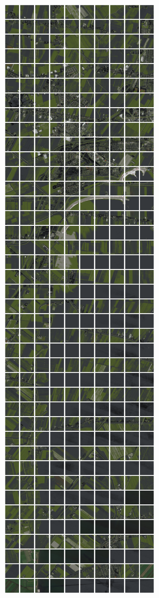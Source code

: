 <html>
<div>
<img src="https://github.com/HakkaTjakka/NL_TILE_MAP/blob/main/18/621/-1059/r.6210.-10590.png" height="44" width="44">
<img src="https://github.com/HakkaTjakka/NL_TILE_MAP/blob/main/18/621/-1059/r.6211.-10590.png" height="44" width="44">
<img src="https://github.com/HakkaTjakka/NL_TILE_MAP/blob/main/18/621/-1059/r.6212.-10590.png" height="44" width="44">
<img src="https://github.com/HakkaTjakka/NL_TILE_MAP/blob/main/18/621/-1059/r.6213.-10590.png" height="44" width="44">
<img src="https://github.com/HakkaTjakka/NL_TILE_MAP/blob/main/18/621/-1059/r.6214.-10590.png" height="44" width="44">
<img src="https://github.com/HakkaTjakka/NL_TILE_MAP/blob/main/18/621/-1059/r.6215.-10590.png" height="44" width="44">
<img src="https://github.com/HakkaTjakka/NL_TILE_MAP/blob/main/18/621/-1059/r.6216.-10590.png" height="44" width="44">
<img src="https://github.com/HakkaTjakka/NL_TILE_MAP/blob/main/18/621/-1059/r.6217.-10590.png" height="44" width="44">
<img src="https://github.com/HakkaTjakka/NL_TILE_MAP/blob/main/18/621/-1059/r.6218.-10590.png" height="44" width="44">
<img src="https://github.com/HakkaTjakka/NL_TILE_MAP/blob/main/18/621/-1059/r.6219.-10590.png" height="44" width="44">
<img src="https://github.com/HakkaTjakka/NL_TILE_MAP/blob/main/18/622/-1059/r.6220.-10590.png" height="44" width="44">
<img src="https://github.com/HakkaTjakka/NL_TILE_MAP/blob/main/18/622/-1059/r.6221.-10590.png" height="44" width="44">
<img src="https://github.com/HakkaTjakka/NL_TILE_MAP/blob/main/18/622/-1059/r.6222.-10590.png" height="44" width="44">
<img src="https://github.com/HakkaTjakka/NL_TILE_MAP/blob/main/18/622/-1059/r.6223.-10590.png" height="44" width="44">
<img src="https://github.com/HakkaTjakka/NL_TILE_MAP/blob/main/18/622/-1059/r.6224.-10590.png" height="44" width="44">
<img src="https://github.com/HakkaTjakka/NL_TILE_MAP/blob/main/18/622/-1059/r.6225.-10590.png" height="44" width="44">
<img src="https://github.com/HakkaTjakka/NL_TILE_MAP/blob/main/18/622/-1059/r.6226.-10590.png" height="44" width="44">
<img src="https://github.com/HakkaTjakka/NL_TILE_MAP/blob/main/18/622/-1059/r.6227.-10590.png" height="44" width="44">
<img src="https://github.com/HakkaTjakka/NL_TILE_MAP/blob/main/18/622/-1059/r.6228.-10590.png" height="44" width="44">
<img src="https://github.com/HakkaTjakka/NL_TILE_MAP/blob/main/18/622/-1059/r.6229.-10590.png" height="44" width="44">
<br>
<img src="https://github.com/HakkaTjakka/NL_TILE_MAP/blob/main/18/621/-1059/r.6210.-10589.png" height="44" width="44">
<img src="https://github.com/HakkaTjakka/NL_TILE_MAP/blob/main/18/621/-1059/r.6211.-10589.png" height="44" width="44">
<img src="https://github.com/HakkaTjakka/NL_TILE_MAP/blob/main/18/621/-1059/r.6212.-10589.png" height="44" width="44">
<img src="https://github.com/HakkaTjakka/NL_TILE_MAP/blob/main/18/621/-1059/r.6213.-10589.png" height="44" width="44">
<img src="https://github.com/HakkaTjakka/NL_TILE_MAP/blob/main/18/621/-1059/r.6214.-10589.png" height="44" width="44">
<img src="https://github.com/HakkaTjakka/NL_TILE_MAP/blob/main/18/621/-1059/r.6215.-10589.png" height="44" width="44">
<img src="https://github.com/HakkaTjakka/NL_TILE_MAP/blob/main/18/621/-1059/r.6216.-10589.png" height="44" width="44">
<img src="https://github.com/HakkaTjakka/NL_TILE_MAP/blob/main/18/621/-1059/r.6217.-10589.png" height="44" width="44">
<img src="https://github.com/HakkaTjakka/NL_TILE_MAP/blob/main/18/621/-1059/r.6218.-10589.png" height="44" width="44">
<img src="https://github.com/HakkaTjakka/NL_TILE_MAP/blob/main/18/621/-1059/r.6219.-10589.png" height="44" width="44">
<img src="https://github.com/HakkaTjakka/NL_TILE_MAP/blob/main/18/622/-1059/r.6220.-10589.png" height="44" width="44">
<img src="https://github.com/HakkaTjakka/NL_TILE_MAP/blob/main/18/622/-1059/r.6221.-10589.png" height="44" width="44">
<img src="https://github.com/HakkaTjakka/NL_TILE_MAP/blob/main/18/622/-1059/r.6222.-10589.png" height="44" width="44">
<img src="https://github.com/HakkaTjakka/NL_TILE_MAP/blob/main/18/622/-1059/r.6223.-10589.png" height="44" width="44">
<img src="https://github.com/HakkaTjakka/NL_TILE_MAP/blob/main/18/622/-1059/r.6224.-10589.png" height="44" width="44">
<img src="https://github.com/HakkaTjakka/NL_TILE_MAP/blob/main/18/622/-1059/r.6225.-10589.png" height="44" width="44">
<img src="https://github.com/HakkaTjakka/NL_TILE_MAP/blob/main/18/622/-1059/r.6226.-10589.png" height="44" width="44">
<img src="https://github.com/HakkaTjakka/NL_TILE_MAP/blob/main/18/622/-1059/r.6227.-10589.png" height="44" width="44">
<img src="https://github.com/HakkaTjakka/NL_TILE_MAP/blob/main/18/622/-1059/r.6228.-10589.png" height="44" width="44">
<img src="https://github.com/HakkaTjakka/NL_TILE_MAP/blob/main/18/622/-1059/r.6229.-10589.png" height="44" width="44">
<br>
<img src="https://github.com/HakkaTjakka/NL_TILE_MAP/blob/main/18/621/-1059/r.6210.-10588.png" height="44" width="44">
<img src="https://github.com/HakkaTjakka/NL_TILE_MAP/blob/main/18/621/-1059/r.6211.-10588.png" height="44" width="44">
<img src="https://github.com/HakkaTjakka/NL_TILE_MAP/blob/main/18/621/-1059/r.6212.-10588.png" height="44" width="44">
<img src="https://github.com/HakkaTjakka/NL_TILE_MAP/blob/main/18/621/-1059/r.6213.-10588.png" height="44" width="44">
<img src="https://github.com/HakkaTjakka/NL_TILE_MAP/blob/main/18/621/-1059/r.6214.-10588.png" height="44" width="44">
<img src="https://github.com/HakkaTjakka/NL_TILE_MAP/blob/main/18/621/-1059/r.6215.-10588.png" height="44" width="44">
<img src="https://github.com/HakkaTjakka/NL_TILE_MAP/blob/main/18/621/-1059/r.6216.-10588.png" height="44" width="44">
<img src="https://github.com/HakkaTjakka/NL_TILE_MAP/blob/main/18/621/-1059/r.6217.-10588.png" height="44" width="44">
<img src="https://github.com/HakkaTjakka/NL_TILE_MAP/blob/main/18/621/-1059/r.6218.-10588.png" height="44" width="44">
<img src="https://github.com/HakkaTjakka/NL_TILE_MAP/blob/main/18/621/-1059/r.6219.-10588.png" height="44" width="44">
<img src="https://github.com/HakkaTjakka/NL_TILE_MAP/blob/main/18/622/-1059/r.6220.-10588.png" height="44" width="44">
<img src="https://github.com/HakkaTjakka/NL_TILE_MAP/blob/main/18/622/-1059/r.6221.-10588.png" height="44" width="44">
<img src="https://github.com/HakkaTjakka/NL_TILE_MAP/blob/main/18/622/-1059/r.6222.-10588.png" height="44" width="44">
<img src="https://github.com/HakkaTjakka/NL_TILE_MAP/blob/main/18/622/-1059/r.6223.-10588.png" height="44" width="44">
<img src="https://github.com/HakkaTjakka/NL_TILE_MAP/blob/main/18/622/-1059/r.6224.-10588.png" height="44" width="44">
<img src="https://github.com/HakkaTjakka/NL_TILE_MAP/blob/main/18/622/-1059/r.6225.-10588.png" height="44" width="44">
<img src="https://github.com/HakkaTjakka/NL_TILE_MAP/blob/main/18/622/-1059/r.6226.-10588.png" height="44" width="44">
<img src="https://github.com/HakkaTjakka/NL_TILE_MAP/blob/main/18/622/-1059/r.6227.-10588.png" height="44" width="44">
<img src="https://github.com/HakkaTjakka/NL_TILE_MAP/blob/main/18/622/-1059/r.6228.-10588.png" height="44" width="44">
<img src="https://github.com/HakkaTjakka/NL_TILE_MAP/blob/main/18/622/-1059/r.6229.-10588.png" height="44" width="44">
<br>
<img src="https://github.com/HakkaTjakka/NL_TILE_MAP/blob/main/18/621/-1059/r.6210.-10587.png" height="44" width="44">
<img src="https://github.com/HakkaTjakka/NL_TILE_MAP/blob/main/18/621/-1059/r.6211.-10587.png" height="44" width="44">
<img src="https://github.com/HakkaTjakka/NL_TILE_MAP/blob/main/18/621/-1059/r.6212.-10587.png" height="44" width="44">
<img src="https://github.com/HakkaTjakka/NL_TILE_MAP/blob/main/18/621/-1059/r.6213.-10587.png" height="44" width="44">
<img src="https://github.com/HakkaTjakka/NL_TILE_MAP/blob/main/18/621/-1059/r.6214.-10587.png" height="44" width="44">
<img src="https://github.com/HakkaTjakka/NL_TILE_MAP/blob/main/18/621/-1059/r.6215.-10587.png" height="44" width="44">
<img src="https://github.com/HakkaTjakka/NL_TILE_MAP/blob/main/18/621/-1059/r.6216.-10587.png" height="44" width="44">
<img src="https://github.com/HakkaTjakka/NL_TILE_MAP/blob/main/18/621/-1059/r.6217.-10587.png" height="44" width="44">
<img src="https://github.com/HakkaTjakka/NL_TILE_MAP/blob/main/18/621/-1059/r.6218.-10587.png" height="44" width="44">
<img src="https://github.com/HakkaTjakka/NL_TILE_MAP/blob/main/18/621/-1059/r.6219.-10587.png" height="44" width="44">
<img src="https://github.com/HakkaTjakka/NL_TILE_MAP/blob/main/18/622/-1059/r.6220.-10587.png" height="44" width="44">
<img src="https://github.com/HakkaTjakka/NL_TILE_MAP/blob/main/18/622/-1059/r.6221.-10587.png" height="44" width="44">
<img src="https://github.com/HakkaTjakka/NL_TILE_MAP/blob/main/18/622/-1059/r.6222.-10587.png" height="44" width="44">
<img src="https://github.com/HakkaTjakka/NL_TILE_MAP/blob/main/18/622/-1059/r.6223.-10587.png" height="44" width="44">
<img src="https://github.com/HakkaTjakka/NL_TILE_MAP/blob/main/18/622/-1059/r.6224.-10587.png" height="44" width="44">
<img src="https://github.com/HakkaTjakka/NL_TILE_MAP/blob/main/18/622/-1059/r.6225.-10587.png" height="44" width="44">
<img src="https://github.com/HakkaTjakka/NL_TILE_MAP/blob/main/18/622/-1059/r.6226.-10587.png" height="44" width="44">
<img src="https://github.com/HakkaTjakka/NL_TILE_MAP/blob/main/18/622/-1059/r.6227.-10587.png" height="44" width="44">
<img src="https://github.com/HakkaTjakka/NL_TILE_MAP/blob/main/18/622/-1059/r.6228.-10587.png" height="44" width="44">
<img src="https://github.com/HakkaTjakka/NL_TILE_MAP/blob/main/18/622/-1059/r.6229.-10587.png" height="44" width="44">
<br>
<img src="https://github.com/HakkaTjakka/NL_TILE_MAP/blob/main/18/621/-1059/r.6210.-10586.png" height="44" width="44">
<img src="https://github.com/HakkaTjakka/NL_TILE_MAP/blob/main/18/621/-1059/r.6211.-10586.png" height="44" width="44">
<img src="https://github.com/HakkaTjakka/NL_TILE_MAP/blob/main/18/621/-1059/r.6212.-10586.png" height="44" width="44">
<img src="https://github.com/HakkaTjakka/NL_TILE_MAP/blob/main/18/621/-1059/r.6213.-10586.png" height="44" width="44">
<img src="https://github.com/HakkaTjakka/NL_TILE_MAP/blob/main/18/621/-1059/r.6214.-10586.png" height="44" width="44">
<img src="https://github.com/HakkaTjakka/NL_TILE_MAP/blob/main/18/621/-1059/r.6215.-10586.png" height="44" width="44">
<img src="https://github.com/HakkaTjakka/NL_TILE_MAP/blob/main/18/621/-1059/r.6216.-10586.png" height="44" width="44">
<img src="https://github.com/HakkaTjakka/NL_TILE_MAP/blob/main/18/621/-1059/r.6217.-10586.png" height="44" width="44">
<img src="https://github.com/HakkaTjakka/NL_TILE_MAP/blob/main/18/621/-1059/r.6218.-10586.png" height="44" width="44">
<img src="https://github.com/HakkaTjakka/NL_TILE_MAP/blob/main/18/621/-1059/r.6219.-10586.png" height="44" width="44">
<img src="https://github.com/HakkaTjakka/NL_TILE_MAP/blob/main/18/622/-1059/r.6220.-10586.png" height="44" width="44">
<img src="https://github.com/HakkaTjakka/NL_TILE_MAP/blob/main/18/622/-1059/r.6221.-10586.png" height="44" width="44">
<img src="https://github.com/HakkaTjakka/NL_TILE_MAP/blob/main/18/622/-1059/r.6222.-10586.png" height="44" width="44">
<img src="https://github.com/HakkaTjakka/NL_TILE_MAP/blob/main/18/622/-1059/r.6223.-10586.png" height="44" width="44">
<img src="https://github.com/HakkaTjakka/NL_TILE_MAP/blob/main/18/622/-1059/r.6224.-10586.png" height="44" width="44">
<img src="https://github.com/HakkaTjakka/NL_TILE_MAP/blob/main/18/622/-1059/r.6225.-10586.png" height="44" width="44">
<img src="https://github.com/HakkaTjakka/NL_TILE_MAP/blob/main/18/622/-1059/r.6226.-10586.png" height="44" width="44">
<img src="https://github.com/HakkaTjakka/NL_TILE_MAP/blob/main/18/622/-1059/r.6227.-10586.png" height="44" width="44">
<img src="https://github.com/HakkaTjakka/NL_TILE_MAP/blob/main/18/622/-1059/r.6228.-10586.png" height="44" width="44">
<img src="https://github.com/HakkaTjakka/NL_TILE_MAP/blob/main/18/622/-1059/r.6229.-10586.png" height="44" width="44">
<br>
<img src="https://github.com/HakkaTjakka/NL_TILE_MAP/blob/main/18/621/-1059/r.6210.-10585.png" height="44" width="44">
<img src="https://github.com/HakkaTjakka/NL_TILE_MAP/blob/main/18/621/-1059/r.6211.-10585.png" height="44" width="44">
<img src="https://github.com/HakkaTjakka/NL_TILE_MAP/blob/main/18/621/-1059/r.6212.-10585.png" height="44" width="44">
<img src="https://github.com/HakkaTjakka/NL_TILE_MAP/blob/main/18/621/-1059/r.6213.-10585.png" height="44" width="44">
<img src="https://github.com/HakkaTjakka/NL_TILE_MAP/blob/main/18/621/-1059/r.6214.-10585.png" height="44" width="44">
<img src="https://github.com/HakkaTjakka/NL_TILE_MAP/blob/main/18/621/-1059/r.6215.-10585.png" height="44" width="44">
<img src="https://github.com/HakkaTjakka/NL_TILE_MAP/blob/main/18/621/-1059/r.6216.-10585.png" height="44" width="44">
<img src="https://github.com/HakkaTjakka/NL_TILE_MAP/blob/main/18/621/-1059/r.6217.-10585.png" height="44" width="44">
<img src="https://github.com/HakkaTjakka/NL_TILE_MAP/blob/main/18/621/-1059/r.6218.-10585.png" height="44" width="44">
<img src="https://github.com/HakkaTjakka/NL_TILE_MAP/blob/main/18/621/-1059/r.6219.-10585.png" height="44" width="44">
<img src="https://github.com/HakkaTjakka/NL_TILE_MAP/blob/main/18/622/-1059/r.6220.-10585.png" height="44" width="44">
<img src="https://github.com/HakkaTjakka/NL_TILE_MAP/blob/main/18/622/-1059/r.6221.-10585.png" height="44" width="44">
<img src="https://github.com/HakkaTjakka/NL_TILE_MAP/blob/main/18/622/-1059/r.6222.-10585.png" height="44" width="44">
<img src="https://github.com/HakkaTjakka/NL_TILE_MAP/blob/main/18/622/-1059/r.6223.-10585.png" height="44" width="44">
<img src="https://github.com/HakkaTjakka/NL_TILE_MAP/blob/main/18/622/-1059/r.6224.-10585.png" height="44" width="44">
<img src="https://github.com/HakkaTjakka/NL_TILE_MAP/blob/main/18/622/-1059/r.6225.-10585.png" height="44" width="44">
<img src="https://github.com/HakkaTjakka/NL_TILE_MAP/blob/main/18/622/-1059/r.6226.-10585.png" height="44" width="44">
<img src="https://github.com/HakkaTjakka/NL_TILE_MAP/blob/main/18/622/-1059/r.6227.-10585.png" height="44" width="44">
<img src="https://github.com/HakkaTjakka/NL_TILE_MAP/blob/main/18/622/-1059/r.6228.-10585.png" height="44" width="44">
<img src="https://github.com/HakkaTjakka/NL_TILE_MAP/blob/main/18/622/-1059/r.6229.-10585.png" height="44" width="44">
<br>
<img src="https://github.com/HakkaTjakka/NL_TILE_MAP/blob/main/18/621/-1059/r.6210.-10584.png" height="44" width="44">
<img src="https://github.com/HakkaTjakka/NL_TILE_MAP/blob/main/18/621/-1059/r.6211.-10584.png" height="44" width="44">
<img src="https://github.com/HakkaTjakka/NL_TILE_MAP/blob/main/18/621/-1059/r.6212.-10584.png" height="44" width="44">
<img src="https://github.com/HakkaTjakka/NL_TILE_MAP/blob/main/18/621/-1059/r.6213.-10584.png" height="44" width="44">
<img src="https://github.com/HakkaTjakka/NL_TILE_MAP/blob/main/18/621/-1059/r.6214.-10584.png" height="44" width="44">
<img src="https://github.com/HakkaTjakka/NL_TILE_MAP/blob/main/18/621/-1059/r.6215.-10584.png" height="44" width="44">
<img src="https://github.com/HakkaTjakka/NL_TILE_MAP/blob/main/18/621/-1059/r.6216.-10584.png" height="44" width="44">
<img src="https://github.com/HakkaTjakka/NL_TILE_MAP/blob/main/18/621/-1059/r.6217.-10584.png" height="44" width="44">
<img src="https://github.com/HakkaTjakka/NL_TILE_MAP/blob/main/18/621/-1059/r.6218.-10584.png" height="44" width="44">
<img src="https://github.com/HakkaTjakka/NL_TILE_MAP/blob/main/18/621/-1059/r.6219.-10584.png" height="44" width="44">
<img src="https://github.com/HakkaTjakka/NL_TILE_MAP/blob/main/18/622/-1059/r.6220.-10584.png" height="44" width="44">
<img src="https://github.com/HakkaTjakka/NL_TILE_MAP/blob/main/18/622/-1059/r.6221.-10584.png" height="44" width="44">
<img src="https://github.com/HakkaTjakka/NL_TILE_MAP/blob/main/18/622/-1059/r.6222.-10584.png" height="44" width="44">
<img src="https://github.com/HakkaTjakka/NL_TILE_MAP/blob/main/18/622/-1059/r.6223.-10584.png" height="44" width="44">
<img src="https://github.com/HakkaTjakka/NL_TILE_MAP/blob/main/18/622/-1059/r.6224.-10584.png" height="44" width="44">
<img src="https://github.com/HakkaTjakka/NL_TILE_MAP/blob/main/18/622/-1059/r.6225.-10584.png" height="44" width="44">
<img src="https://github.com/HakkaTjakka/NL_TILE_MAP/blob/main/18/622/-1059/r.6226.-10584.png" height="44" width="44">
<img src="https://github.com/HakkaTjakka/NL_TILE_MAP/blob/main/18/622/-1059/r.6227.-10584.png" height="44" width="44">
<img src="https://github.com/HakkaTjakka/NL_TILE_MAP/blob/main/18/622/-1059/r.6228.-10584.png" height="44" width="44">
<img src="https://github.com/HakkaTjakka/NL_TILE_MAP/blob/main/18/622/-1059/r.6229.-10584.png" height="44" width="44">
<br>
<img src="https://github.com/HakkaTjakka/NL_TILE_MAP/blob/main/18/621/-1059/r.6210.-10583.png" height="44" width="44">
<img src="https://github.com/HakkaTjakka/NL_TILE_MAP/blob/main/18/621/-1059/r.6211.-10583.png" height="44" width="44">
<img src="https://github.com/HakkaTjakka/NL_TILE_MAP/blob/main/18/621/-1059/r.6212.-10583.png" height="44" width="44">
<img src="https://github.com/HakkaTjakka/NL_TILE_MAP/blob/main/18/621/-1059/r.6213.-10583.png" height="44" width="44">
<img src="https://github.com/HakkaTjakka/NL_TILE_MAP/blob/main/18/621/-1059/r.6214.-10583.png" height="44" width="44">
<img src="https://github.com/HakkaTjakka/NL_TILE_MAP/blob/main/18/621/-1059/r.6215.-10583.png" height="44" width="44">
<img src="https://github.com/HakkaTjakka/NL_TILE_MAP/blob/main/18/621/-1059/r.6216.-10583.png" height="44" width="44">
<img src="https://github.com/HakkaTjakka/NL_TILE_MAP/blob/main/18/621/-1059/r.6217.-10583.png" height="44" width="44">
<img src="https://github.com/HakkaTjakka/NL_TILE_MAP/blob/main/18/621/-1059/r.6218.-10583.png" height="44" width="44">
<img src="https://github.com/HakkaTjakka/NL_TILE_MAP/blob/main/18/621/-1059/r.6219.-10583.png" height="44" width="44">
<img src="https://github.com/HakkaTjakka/NL_TILE_MAP/blob/main/18/622/-1059/r.6220.-10583.png" height="44" width="44">
<img src="https://github.com/HakkaTjakka/NL_TILE_MAP/blob/main/18/622/-1059/r.6221.-10583.png" height="44" width="44">
<img src="https://github.com/HakkaTjakka/NL_TILE_MAP/blob/main/18/622/-1059/r.6222.-10583.png" height="44" width="44">
<img src="https://github.com/HakkaTjakka/NL_TILE_MAP/blob/main/18/622/-1059/r.6223.-10583.png" height="44" width="44">
<img src="https://github.com/HakkaTjakka/NL_TILE_MAP/blob/main/18/622/-1059/r.6224.-10583.png" height="44" width="44">
<img src="https://github.com/HakkaTjakka/NL_TILE_MAP/blob/main/18/622/-1059/r.6225.-10583.png" height="44" width="44">
<img src="https://github.com/HakkaTjakka/NL_TILE_MAP/blob/main/18/622/-1059/r.6226.-10583.png" height="44" width="44">
<img src="https://github.com/HakkaTjakka/NL_TILE_MAP/blob/main/18/622/-1059/r.6227.-10583.png" height="44" width="44">
<img src="https://github.com/HakkaTjakka/NL_TILE_MAP/blob/main/18/622/-1059/r.6228.-10583.png" height="44" width="44">
<img src="https://github.com/HakkaTjakka/NL_TILE_MAP/blob/main/18/622/-1059/r.6229.-10583.png" height="44" width="44">
<br>
<img src="https://github.com/HakkaTjakka/NL_TILE_MAP/blob/main/18/621/-1059/r.6210.-10582.png" height="44" width="44">
<img src="https://github.com/HakkaTjakka/NL_TILE_MAP/blob/main/18/621/-1059/r.6211.-10582.png" height="44" width="44">
<img src="https://github.com/HakkaTjakka/NL_TILE_MAP/blob/main/18/621/-1059/r.6212.-10582.png" height="44" width="44">
<img src="https://github.com/HakkaTjakka/NL_TILE_MAP/blob/main/18/621/-1059/r.6213.-10582.png" height="44" width="44">
<img src="https://github.com/HakkaTjakka/NL_TILE_MAP/blob/main/18/621/-1059/r.6214.-10582.png" height="44" width="44">
<img src="https://github.com/HakkaTjakka/NL_TILE_MAP/blob/main/18/621/-1059/r.6215.-10582.png" height="44" width="44">
<img src="https://github.com/HakkaTjakka/NL_TILE_MAP/blob/main/18/621/-1059/r.6216.-10582.png" height="44" width="44">
<img src="https://github.com/HakkaTjakka/NL_TILE_MAP/blob/main/18/621/-1059/r.6217.-10582.png" height="44" width="44">
<img src="https://github.com/HakkaTjakka/NL_TILE_MAP/blob/main/18/621/-1059/r.6218.-10582.png" height="44" width="44">
<img src="https://github.com/HakkaTjakka/NL_TILE_MAP/blob/main/18/621/-1059/r.6219.-10582.png" height="44" width="44">
<img src="https://github.com/HakkaTjakka/NL_TILE_MAP/blob/main/18/622/-1059/r.6220.-10582.png" height="44" width="44">
<img src="https://github.com/HakkaTjakka/NL_TILE_MAP/blob/main/18/622/-1059/r.6221.-10582.png" height="44" width="44">
<img src="https://github.com/HakkaTjakka/NL_TILE_MAP/blob/main/18/622/-1059/r.6222.-10582.png" height="44" width="44">
<img src="https://github.com/HakkaTjakka/NL_TILE_MAP/blob/main/18/622/-1059/r.6223.-10582.png" height="44" width="44">
<img src="https://github.com/HakkaTjakka/NL_TILE_MAP/blob/main/18/622/-1059/r.6224.-10582.png" height="44" width="44">
<img src="https://github.com/HakkaTjakka/NL_TILE_MAP/blob/main/18/622/-1059/r.6225.-10582.png" height="44" width="44">
<img src="https://github.com/HakkaTjakka/NL_TILE_MAP/blob/main/18/622/-1059/r.6226.-10582.png" height="44" width="44">
<img src="https://github.com/HakkaTjakka/NL_TILE_MAP/blob/main/18/622/-1059/r.6227.-10582.png" height="44" width="44">
<img src="https://github.com/HakkaTjakka/NL_TILE_MAP/blob/main/18/622/-1059/r.6228.-10582.png" height="44" width="44">
<img src="https://github.com/HakkaTjakka/NL_TILE_MAP/blob/main/18/622/-1059/r.6229.-10582.png" height="44" width="44">
<br>
<img src="https://github.com/HakkaTjakka/NL_TILE_MAP/blob/main/18/621/-1059/r.6210.-10581.png" height="44" width="44">
<img src="https://github.com/HakkaTjakka/NL_TILE_MAP/blob/main/18/621/-1059/r.6211.-10581.png" height="44" width="44">
<img src="https://github.com/HakkaTjakka/NL_TILE_MAP/blob/main/18/621/-1059/r.6212.-10581.png" height="44" width="44">
<img src="https://github.com/HakkaTjakka/NL_TILE_MAP/blob/main/18/621/-1059/r.6213.-10581.png" height="44" width="44">
<img src="https://github.com/HakkaTjakka/NL_TILE_MAP/blob/main/18/621/-1059/r.6214.-10581.png" height="44" width="44">
<img src="https://github.com/HakkaTjakka/NL_TILE_MAP/blob/main/18/621/-1059/r.6215.-10581.png" height="44" width="44">
<img src="https://github.com/HakkaTjakka/NL_TILE_MAP/blob/main/18/621/-1059/r.6216.-10581.png" height="44" width="44">
<img src="https://github.com/HakkaTjakka/NL_TILE_MAP/blob/main/18/621/-1059/r.6217.-10581.png" height="44" width="44">
<img src="https://github.com/HakkaTjakka/NL_TILE_MAP/blob/main/18/621/-1059/r.6218.-10581.png" height="44" width="44">
<img src="https://github.com/HakkaTjakka/NL_TILE_MAP/blob/main/18/621/-1059/r.6219.-10581.png" height="44" width="44">
<img src="https://github.com/HakkaTjakka/NL_TILE_MAP/blob/main/18/622/-1059/r.6220.-10581.png" height="44" width="44">
<img src="https://github.com/HakkaTjakka/NL_TILE_MAP/blob/main/18/622/-1059/r.6221.-10581.png" height="44" width="44">
<img src="https://github.com/HakkaTjakka/NL_TILE_MAP/blob/main/18/622/-1059/r.6222.-10581.png" height="44" width="44">
<img src="https://github.com/HakkaTjakka/NL_TILE_MAP/blob/main/18/622/-1059/r.6223.-10581.png" height="44" width="44">
<img src="https://github.com/HakkaTjakka/NL_TILE_MAP/blob/main/18/622/-1059/r.6224.-10581.png" height="44" width="44">
<img src="https://github.com/HakkaTjakka/NL_TILE_MAP/blob/main/18/622/-1059/r.6225.-10581.png" height="44" width="44">
<img src="https://github.com/HakkaTjakka/NL_TILE_MAP/blob/main/18/622/-1059/r.6226.-10581.png" height="44" width="44">
<img src="https://github.com/HakkaTjakka/NL_TILE_MAP/blob/main/18/622/-1059/r.6227.-10581.png" height="44" width="44">
<img src="https://github.com/HakkaTjakka/NL_TILE_MAP/blob/main/18/622/-1059/r.6228.-10581.png" height="44" width="44">
<img src="https://github.com/HakkaTjakka/NL_TILE_MAP/blob/main/18/622/-1059/r.6229.-10581.png" height="44" width="44">
<br>
<img src="https://github.com/HakkaTjakka/NL_TILE_MAP/blob/main/18/621/-1058/r.6210.-10580.png" height="44" width="44">
<img src="https://github.com/HakkaTjakka/NL_TILE_MAP/blob/main/18/621/-1058/r.6211.-10580.png" height="44" width="44">
<img src="https://github.com/HakkaTjakka/NL_TILE_MAP/blob/main/18/621/-1058/r.6212.-10580.png" height="44" width="44">
<img src="https://github.com/HakkaTjakka/NL_TILE_MAP/blob/main/18/621/-1058/r.6213.-10580.png" height="44" width="44">
<img src="https://github.com/HakkaTjakka/NL_TILE_MAP/blob/main/18/621/-1058/r.6214.-10580.png" height="44" width="44">
<img src="https://github.com/HakkaTjakka/NL_TILE_MAP/blob/main/18/621/-1058/r.6215.-10580.png" height="44" width="44">
<img src="https://github.com/HakkaTjakka/NL_TILE_MAP/blob/main/18/621/-1058/r.6216.-10580.png" height="44" width="44">
<img src="https://github.com/HakkaTjakka/NL_TILE_MAP/blob/main/18/621/-1058/r.6217.-10580.png" height="44" width="44">
<img src="https://github.com/HakkaTjakka/NL_TILE_MAP/blob/main/18/621/-1058/r.6218.-10580.png" height="44" width="44">
<img src="https://github.com/HakkaTjakka/NL_TILE_MAP/blob/main/18/621/-1058/r.6219.-10580.png" height="44" width="44">
<img src="https://github.com/HakkaTjakka/NL_TILE_MAP/blob/main/18/622/-1058/r.6220.-10580.png" height="44" width="44">
<img src="https://github.com/HakkaTjakka/NL_TILE_MAP/blob/main/18/622/-1058/r.6221.-10580.png" height="44" width="44">
<img src="https://github.com/HakkaTjakka/NL_TILE_MAP/blob/main/18/622/-1058/r.6222.-10580.png" height="44" width="44">
<img src="https://github.com/HakkaTjakka/NL_TILE_MAP/blob/main/18/622/-1058/r.6223.-10580.png" height="44" width="44">
<img src="https://github.com/HakkaTjakka/NL_TILE_MAP/blob/main/18/622/-1058/r.6224.-10580.png" height="44" width="44">
<img src="https://github.com/HakkaTjakka/NL_TILE_MAP/blob/main/18/622/-1058/r.6225.-10580.png" height="44" width="44">
<img src="https://github.com/HakkaTjakka/NL_TILE_MAP/blob/main/18/622/-1058/r.6226.-10580.png" height="44" width="44">
<img src="https://github.com/HakkaTjakka/NL_TILE_MAP/blob/main/18/622/-1058/r.6227.-10580.png" height="44" width="44">
<img src="https://github.com/HakkaTjakka/NL_TILE_MAP/blob/main/18/622/-1058/r.6228.-10580.png" height="44" width="44">
<img src="https://github.com/HakkaTjakka/NL_TILE_MAP/blob/main/18/622/-1058/r.6229.-10580.png" height="44" width="44">
<br>
<img src="https://github.com/HakkaTjakka/NL_TILE_MAP/blob/main/18/621/-1058/r.6210.-10579.png" height="44" width="44">
<img src="https://github.com/HakkaTjakka/NL_TILE_MAP/blob/main/18/621/-1058/r.6211.-10579.png" height="44" width="44">
<img src="https://github.com/HakkaTjakka/NL_TILE_MAP/blob/main/18/621/-1058/r.6212.-10579.png" height="44" width="44">
<img src="https://github.com/HakkaTjakka/NL_TILE_MAP/blob/main/18/621/-1058/r.6213.-10579.png" height="44" width="44">
<img src="https://github.com/HakkaTjakka/NL_TILE_MAP/blob/main/18/621/-1058/r.6214.-10579.png" height="44" width="44">
<img src="https://github.com/HakkaTjakka/NL_TILE_MAP/blob/main/18/621/-1058/r.6215.-10579.png" height="44" width="44">
<img src="https://github.com/HakkaTjakka/NL_TILE_MAP/blob/main/18/621/-1058/r.6216.-10579.png" height="44" width="44">
<img src="https://github.com/HakkaTjakka/NL_TILE_MAP/blob/main/18/621/-1058/r.6217.-10579.png" height="44" width="44">
<img src="https://github.com/HakkaTjakka/NL_TILE_MAP/blob/main/18/621/-1058/r.6218.-10579.png" height="44" width="44">
<img src="https://github.com/HakkaTjakka/NL_TILE_MAP/blob/main/18/621/-1058/r.6219.-10579.png" height="44" width="44">
<img src="https://github.com/HakkaTjakka/NL_TILE_MAP/blob/main/18/622/-1058/r.6220.-10579.png" height="44" width="44">
<img src="https://github.com/HakkaTjakka/NL_TILE_MAP/blob/main/18/622/-1058/r.6221.-10579.png" height="44" width="44">
<img src="https://github.com/HakkaTjakka/NL_TILE_MAP/blob/main/18/622/-1058/r.6222.-10579.png" height="44" width="44">
<img src="https://github.com/HakkaTjakka/NL_TILE_MAP/blob/main/18/622/-1058/r.6223.-10579.png" height="44" width="44">
<img src="https://github.com/HakkaTjakka/NL_TILE_MAP/blob/main/18/622/-1058/r.6224.-10579.png" height="44" width="44">
<img src="https://github.com/HakkaTjakka/NL_TILE_MAP/blob/main/18/622/-1058/r.6225.-10579.png" height="44" width="44">
<img src="https://github.com/HakkaTjakka/NL_TILE_MAP/blob/main/18/622/-1058/r.6226.-10579.png" height="44" width="44">
<img src="https://github.com/HakkaTjakka/NL_TILE_MAP/blob/main/18/622/-1058/r.6227.-10579.png" height="44" width="44">
<img src="https://github.com/HakkaTjakka/NL_TILE_MAP/blob/main/18/622/-1058/r.6228.-10579.png" height="44" width="44">
<img src="https://github.com/HakkaTjakka/NL_TILE_MAP/blob/main/18/622/-1058/r.6229.-10579.png" height="44" width="44">
<br>
<img src="https://github.com/HakkaTjakka/NL_TILE_MAP/blob/main/18/621/-1058/r.6210.-10578.png" height="44" width="44">
<img src="https://github.com/HakkaTjakka/NL_TILE_MAP/blob/main/18/621/-1058/r.6211.-10578.png" height="44" width="44">
<img src="https://github.com/HakkaTjakka/NL_TILE_MAP/blob/main/18/621/-1058/r.6212.-10578.png" height="44" width="44">
<img src="https://github.com/HakkaTjakka/NL_TILE_MAP/blob/main/18/621/-1058/r.6213.-10578.png" height="44" width="44">
<img src="https://github.com/HakkaTjakka/NL_TILE_MAP/blob/main/18/621/-1058/r.6214.-10578.png" height="44" width="44">
<img src="https://github.com/HakkaTjakka/NL_TILE_MAP/blob/main/18/621/-1058/r.6215.-10578.png" height="44" width="44">
<img src="https://github.com/HakkaTjakka/NL_TILE_MAP/blob/main/18/621/-1058/r.6216.-10578.png" height="44" width="44">
<img src="https://github.com/HakkaTjakka/NL_TILE_MAP/blob/main/18/621/-1058/r.6217.-10578.png" height="44" width="44">
<img src="https://github.com/HakkaTjakka/NL_TILE_MAP/blob/main/18/621/-1058/r.6218.-10578.png" height="44" width="44">
<img src="https://github.com/HakkaTjakka/NL_TILE_MAP/blob/main/18/621/-1058/r.6219.-10578.png" height="44" width="44">
<img src="https://github.com/HakkaTjakka/NL_TILE_MAP/blob/main/18/622/-1058/r.6220.-10578.png" height="44" width="44">
<img src="https://github.com/HakkaTjakka/NL_TILE_MAP/blob/main/18/622/-1058/r.6221.-10578.png" height="44" width="44">
<img src="https://github.com/HakkaTjakka/NL_TILE_MAP/blob/main/18/622/-1058/r.6222.-10578.png" height="44" width="44">
<img src="https://github.com/HakkaTjakka/NL_TILE_MAP/blob/main/18/622/-1058/r.6223.-10578.png" height="44" width="44">
<img src="https://github.com/HakkaTjakka/NL_TILE_MAP/blob/main/18/622/-1058/r.6224.-10578.png" height="44" width="44">
<img src="https://github.com/HakkaTjakka/NL_TILE_MAP/blob/main/18/622/-1058/r.6225.-10578.png" height="44" width="44">
<img src="https://github.com/HakkaTjakka/NL_TILE_MAP/blob/main/18/622/-1058/r.6226.-10578.png" height="44" width="44">
<img src="https://github.com/HakkaTjakka/NL_TILE_MAP/blob/main/18/622/-1058/r.6227.-10578.png" height="44" width="44">
<img src="https://github.com/HakkaTjakka/NL_TILE_MAP/blob/main/18/622/-1058/r.6228.-10578.png" height="44" width="44">
<img src="https://github.com/HakkaTjakka/NL_TILE_MAP/blob/main/18/622/-1058/r.6229.-10578.png" height="44" width="44">
<br>
<img src="https://github.com/HakkaTjakka/NL_TILE_MAP/blob/main/18/621/-1058/r.6210.-10577.png" height="44" width="44">
<img src="https://github.com/HakkaTjakka/NL_TILE_MAP/blob/main/18/621/-1058/r.6211.-10577.png" height="44" width="44">
<img src="https://github.com/HakkaTjakka/NL_TILE_MAP/blob/main/18/621/-1058/r.6212.-10577.png" height="44" width="44">
<img src="https://github.com/HakkaTjakka/NL_TILE_MAP/blob/main/18/621/-1058/r.6213.-10577.png" height="44" width="44">
<img src="https://github.com/HakkaTjakka/NL_TILE_MAP/blob/main/18/621/-1058/r.6214.-10577.png" height="44" width="44">
<img src="https://github.com/HakkaTjakka/NL_TILE_MAP/blob/main/18/621/-1058/r.6215.-10577.png" height="44" width="44">
<img src="https://github.com/HakkaTjakka/NL_TILE_MAP/blob/main/18/621/-1058/r.6216.-10577.png" height="44" width="44">
<img src="https://github.com/HakkaTjakka/NL_TILE_MAP/blob/main/18/621/-1058/r.6217.-10577.png" height="44" width="44">
<img src="https://github.com/HakkaTjakka/NL_TILE_MAP/blob/main/18/621/-1058/r.6218.-10577.png" height="44" width="44">
<img src="https://github.com/HakkaTjakka/NL_TILE_MAP/blob/main/18/621/-1058/r.6219.-10577.png" height="44" width="44">
<img src="https://github.com/HakkaTjakka/NL_TILE_MAP/blob/main/18/622/-1058/r.6220.-10577.png" height="44" width="44">
<img src="https://github.com/HakkaTjakka/NL_TILE_MAP/blob/main/18/622/-1058/r.6221.-10577.png" height="44" width="44">
<img src="https://github.com/HakkaTjakka/NL_TILE_MAP/blob/main/18/622/-1058/r.6222.-10577.png" height="44" width="44">
<img src="https://github.com/HakkaTjakka/NL_TILE_MAP/blob/main/18/622/-1058/r.6223.-10577.png" height="44" width="44">
<img src="https://github.com/HakkaTjakka/NL_TILE_MAP/blob/main/18/622/-1058/r.6224.-10577.png" height="44" width="44">
<img src="https://github.com/HakkaTjakka/NL_TILE_MAP/blob/main/18/622/-1058/r.6225.-10577.png" height="44" width="44">
<img src="https://github.com/HakkaTjakka/NL_TILE_MAP/blob/main/18/622/-1058/r.6226.-10577.png" height="44" width="44">
<img src="https://github.com/HakkaTjakka/NL_TILE_MAP/blob/main/18/622/-1058/r.6227.-10577.png" height="44" width="44">
<img src="https://github.com/HakkaTjakka/NL_TILE_MAP/blob/main/18/622/-1058/r.6228.-10577.png" height="44" width="44">
<img src="https://github.com/HakkaTjakka/NL_TILE_MAP/blob/main/18/622/-1058/r.6229.-10577.png" height="44" width="44">
<br>
<img src="https://github.com/HakkaTjakka/NL_TILE_MAP/blob/main/18/621/-1058/r.6210.-10576.png" height="44" width="44">
<img src="https://github.com/HakkaTjakka/NL_TILE_MAP/blob/main/18/621/-1058/r.6211.-10576.png" height="44" width="44">
<img src="https://github.com/HakkaTjakka/NL_TILE_MAP/blob/main/18/621/-1058/r.6212.-10576.png" height="44" width="44">
<img src="https://github.com/HakkaTjakka/NL_TILE_MAP/blob/main/18/621/-1058/r.6213.-10576.png" height="44" width="44">
<img src="https://github.com/HakkaTjakka/NL_TILE_MAP/blob/main/18/621/-1058/r.6214.-10576.png" height="44" width="44">
<img src="https://github.com/HakkaTjakka/NL_TILE_MAP/blob/main/18/621/-1058/r.6215.-10576.png" height="44" width="44">
<img src="https://github.com/HakkaTjakka/NL_TILE_MAP/blob/main/18/621/-1058/r.6216.-10576.png" height="44" width="44">
<img src="https://github.com/HakkaTjakka/NL_TILE_MAP/blob/main/18/621/-1058/r.6217.-10576.png" height="44" width="44">
<img src="https://github.com/HakkaTjakka/NL_TILE_MAP/blob/main/18/621/-1058/r.6218.-10576.png" height="44" width="44">
<img src="https://github.com/HakkaTjakka/NL_TILE_MAP/blob/main/18/621/-1058/r.6219.-10576.png" height="44" width="44">
<img src="https://github.com/HakkaTjakka/NL_TILE_MAP/blob/main/18/622/-1058/r.6220.-10576.png" height="44" width="44">
<img src="https://github.com/HakkaTjakka/NL_TILE_MAP/blob/main/18/622/-1058/r.6221.-10576.png" height="44" width="44">
<img src="https://github.com/HakkaTjakka/NL_TILE_MAP/blob/main/18/622/-1058/r.6222.-10576.png" height="44" width="44">
<img src="https://github.com/HakkaTjakka/NL_TILE_MAP/blob/main/18/622/-1058/r.6223.-10576.png" height="44" width="44">
<img src="https://github.com/HakkaTjakka/NL_TILE_MAP/blob/main/18/622/-1058/r.6224.-10576.png" height="44" width="44">
<img src="https://github.com/HakkaTjakka/NL_TILE_MAP/blob/main/18/622/-1058/r.6225.-10576.png" height="44" width="44">
<img src="https://github.com/HakkaTjakka/NL_TILE_MAP/blob/main/18/622/-1058/r.6226.-10576.png" height="44" width="44">
<img src="https://github.com/HakkaTjakka/NL_TILE_MAP/blob/main/18/622/-1058/r.6227.-10576.png" height="44" width="44">
<img src="https://github.com/HakkaTjakka/NL_TILE_MAP/blob/main/18/622/-1058/r.6228.-10576.png" height="44" width="44">
<img src="https://github.com/HakkaTjakka/NL_TILE_MAP/blob/main/18/622/-1058/r.6229.-10576.png" height="44" width="44">
<br>
<img src="https://github.com/HakkaTjakka/NL_TILE_MAP/blob/main/18/621/-1058/r.6210.-10575.png" height="44" width="44">
<img src="https://github.com/HakkaTjakka/NL_TILE_MAP/blob/main/18/621/-1058/r.6211.-10575.png" height="44" width="44">
<img src="https://github.com/HakkaTjakka/NL_TILE_MAP/blob/main/18/621/-1058/r.6212.-10575.png" height="44" width="44">
<img src="https://github.com/HakkaTjakka/NL_TILE_MAP/blob/main/18/621/-1058/r.6213.-10575.png" height="44" width="44">
<img src="https://github.com/HakkaTjakka/NL_TILE_MAP/blob/main/18/621/-1058/r.6214.-10575.png" height="44" width="44">
<img src="https://github.com/HakkaTjakka/NL_TILE_MAP/blob/main/18/621/-1058/r.6215.-10575.png" height="44" width="44">
<img src="https://github.com/HakkaTjakka/NL_TILE_MAP/blob/main/18/621/-1058/r.6216.-10575.png" height="44" width="44">
<img src="https://github.com/HakkaTjakka/NL_TILE_MAP/blob/main/18/621/-1058/r.6217.-10575.png" height="44" width="44">
<img src="https://github.com/HakkaTjakka/NL_TILE_MAP/blob/main/18/621/-1058/r.6218.-10575.png" height="44" width="44">
<img src="https://github.com/HakkaTjakka/NL_TILE_MAP/blob/main/18/621/-1058/r.6219.-10575.png" height="44" width="44">
<img src="https://github.com/HakkaTjakka/NL_TILE_MAP/blob/main/18/622/-1058/r.6220.-10575.png" height="44" width="44">
<img src="https://github.com/HakkaTjakka/NL_TILE_MAP/blob/main/18/622/-1058/r.6221.-10575.png" height="44" width="44">
<img src="https://github.com/HakkaTjakka/NL_TILE_MAP/blob/main/18/622/-1058/r.6222.-10575.png" height="44" width="44">
<img src="https://github.com/HakkaTjakka/NL_TILE_MAP/blob/main/18/622/-1058/r.6223.-10575.png" height="44" width="44">
<img src="https://github.com/HakkaTjakka/NL_TILE_MAP/blob/main/18/622/-1058/r.6224.-10575.png" height="44" width="44">
<img src="https://github.com/HakkaTjakka/NL_TILE_MAP/blob/main/18/622/-1058/r.6225.-10575.png" height="44" width="44">
<img src="https://github.com/HakkaTjakka/NL_TILE_MAP/blob/main/18/622/-1058/r.6226.-10575.png" height="44" width="44">
<img src="https://github.com/HakkaTjakka/NL_TILE_MAP/blob/main/18/622/-1058/r.6227.-10575.png" height="44" width="44">
<img src="https://github.com/HakkaTjakka/NL_TILE_MAP/blob/main/18/622/-1058/r.6228.-10575.png" height="44" width="44">
<img src="https://github.com/HakkaTjakka/NL_TILE_MAP/blob/main/18/622/-1058/r.6229.-10575.png" height="44" width="44">
<br>
<img src="https://github.com/HakkaTjakka/NL_TILE_MAP/blob/main/18/621/-1058/r.6210.-10574.png" height="44" width="44">
<img src="https://github.com/HakkaTjakka/NL_TILE_MAP/blob/main/18/621/-1058/r.6211.-10574.png" height="44" width="44">
<img src="https://github.com/HakkaTjakka/NL_TILE_MAP/blob/main/18/621/-1058/r.6212.-10574.png" height="44" width="44">
<img src="https://github.com/HakkaTjakka/NL_TILE_MAP/blob/main/18/621/-1058/r.6213.-10574.png" height="44" width="44">
<img src="https://github.com/HakkaTjakka/NL_TILE_MAP/blob/main/18/621/-1058/r.6214.-10574.png" height="44" width="44">
<img src="https://github.com/HakkaTjakka/NL_TILE_MAP/blob/main/18/621/-1058/r.6215.-10574.png" height="44" width="44">
<img src="https://github.com/HakkaTjakka/NL_TILE_MAP/blob/main/18/621/-1058/r.6216.-10574.png" height="44" width="44">
<img src="https://github.com/HakkaTjakka/NL_TILE_MAP/blob/main/18/621/-1058/r.6217.-10574.png" height="44" width="44">
<img src="https://github.com/HakkaTjakka/NL_TILE_MAP/blob/main/18/621/-1058/r.6218.-10574.png" height="44" width="44">
<img src="https://github.com/HakkaTjakka/NL_TILE_MAP/blob/main/18/621/-1058/r.6219.-10574.png" height="44" width="44">
<img src="https://github.com/HakkaTjakka/NL_TILE_MAP/blob/main/18/622/-1058/r.6220.-10574.png" height="44" width="44">
<img src="https://github.com/HakkaTjakka/NL_TILE_MAP/blob/main/18/622/-1058/r.6221.-10574.png" height="44" width="44">
<img src="https://github.com/HakkaTjakka/NL_TILE_MAP/blob/main/18/622/-1058/r.6222.-10574.png" height="44" width="44">
<img src="https://github.com/HakkaTjakka/NL_TILE_MAP/blob/main/18/622/-1058/r.6223.-10574.png" height="44" width="44">
<img src="https://github.com/HakkaTjakka/NL_TILE_MAP/blob/main/18/622/-1058/r.6224.-10574.png" height="44" width="44">
<img src="https://github.com/HakkaTjakka/NL_TILE_MAP/blob/main/18/622/-1058/r.6225.-10574.png" height="44" width="44">
<img src="https://github.com/HakkaTjakka/NL_TILE_MAP/blob/main/18/622/-1058/r.6226.-10574.png" height="44" width="44">
<img src="https://github.com/HakkaTjakka/NL_TILE_MAP/blob/main/18/622/-1058/r.6227.-10574.png" height="44" width="44">
<img src="https://github.com/HakkaTjakka/NL_TILE_MAP/blob/main/18/622/-1058/r.6228.-10574.png" height="44" width="44">
<img src="https://github.com/HakkaTjakka/NL_TILE_MAP/blob/main/18/622/-1058/r.6229.-10574.png" height="44" width="44">
<br>
<img src="https://github.com/HakkaTjakka/NL_TILE_MAP/blob/main/18/621/-1058/r.6210.-10573.png" height="44" width="44">
<img src="https://github.com/HakkaTjakka/NL_TILE_MAP/blob/main/18/621/-1058/r.6211.-10573.png" height="44" width="44">
<img src="https://github.com/HakkaTjakka/NL_TILE_MAP/blob/main/18/621/-1058/r.6212.-10573.png" height="44" width="44">
<img src="https://github.com/HakkaTjakka/NL_TILE_MAP/blob/main/18/621/-1058/r.6213.-10573.png" height="44" width="44">
<img src="https://github.com/HakkaTjakka/NL_TILE_MAP/blob/main/18/621/-1058/r.6214.-10573.png" height="44" width="44">
<img src="https://github.com/HakkaTjakka/NL_TILE_MAP/blob/main/18/621/-1058/r.6215.-10573.png" height="44" width="44">
<img src="https://github.com/HakkaTjakka/NL_TILE_MAP/blob/main/18/621/-1058/r.6216.-10573.png" height="44" width="44">
<img src="https://github.com/HakkaTjakka/NL_TILE_MAP/blob/main/18/621/-1058/r.6217.-10573.png" height="44" width="44">
<img src="https://github.com/HakkaTjakka/NL_TILE_MAP/blob/main/18/621/-1058/r.6218.-10573.png" height="44" width="44">
<img src="https://github.com/HakkaTjakka/NL_TILE_MAP/blob/main/18/621/-1058/r.6219.-10573.png" height="44" width="44">
<img src="https://github.com/HakkaTjakka/NL_TILE_MAP/blob/main/18/622/-1058/r.6220.-10573.png" height="44" width="44">
<img src="https://github.com/HakkaTjakka/NL_TILE_MAP/blob/main/18/622/-1058/r.6221.-10573.png" height="44" width="44">
<img src="https://github.com/HakkaTjakka/NL_TILE_MAP/blob/main/18/622/-1058/r.6222.-10573.png" height="44" width="44">
<img src="https://github.com/HakkaTjakka/NL_TILE_MAP/blob/main/18/622/-1058/r.6223.-10573.png" height="44" width="44">
<img src="https://github.com/HakkaTjakka/NL_TILE_MAP/blob/main/18/622/-1058/r.6224.-10573.png" height="44" width="44">
<img src="https://github.com/HakkaTjakka/NL_TILE_MAP/blob/main/18/622/-1058/r.6225.-10573.png" height="44" width="44">
<img src="https://github.com/HakkaTjakka/NL_TILE_MAP/blob/main/18/622/-1058/r.6226.-10573.png" height="44" width="44">
<img src="https://github.com/HakkaTjakka/NL_TILE_MAP/blob/main/18/622/-1058/r.6227.-10573.png" height="44" width="44">
<img src="https://github.com/HakkaTjakka/NL_TILE_MAP/blob/main/18/622/-1058/r.6228.-10573.png" height="44" width="44">
<img src="https://github.com/HakkaTjakka/NL_TILE_MAP/blob/main/18/622/-1058/r.6229.-10573.png" height="44" width="44">
<br>
<img src="https://github.com/HakkaTjakka/NL_TILE_MAP/blob/main/18/621/-1058/r.6210.-10572.png" height="44" width="44">
<img src="https://github.com/HakkaTjakka/NL_TILE_MAP/blob/main/18/621/-1058/r.6211.-10572.png" height="44" width="44">
<img src="https://github.com/HakkaTjakka/NL_TILE_MAP/blob/main/18/621/-1058/r.6212.-10572.png" height="44" width="44">
<img src="https://github.com/HakkaTjakka/NL_TILE_MAP/blob/main/18/621/-1058/r.6213.-10572.png" height="44" width="44">
<img src="https://github.com/HakkaTjakka/NL_TILE_MAP/blob/main/18/621/-1058/r.6214.-10572.png" height="44" width="44">
<img src="https://github.com/HakkaTjakka/NL_TILE_MAP/blob/main/18/621/-1058/r.6215.-10572.png" height="44" width="44">
<img src="https://github.com/HakkaTjakka/NL_TILE_MAP/blob/main/18/621/-1058/r.6216.-10572.png" height="44" width="44">
<img src="https://github.com/HakkaTjakka/NL_TILE_MAP/blob/main/18/621/-1058/r.6217.-10572.png" height="44" width="44">
<img src="https://github.com/HakkaTjakka/NL_TILE_MAP/blob/main/18/621/-1058/r.6218.-10572.png" height="44" width="44">
<img src="https://github.com/HakkaTjakka/NL_TILE_MAP/blob/main/18/621/-1058/r.6219.-10572.png" height="44" width="44">
<img src="https://github.com/HakkaTjakka/NL_TILE_MAP/blob/main/18/622/-1058/r.6220.-10572.png" height="44" width="44">
<img src="https://github.com/HakkaTjakka/NL_TILE_MAP/blob/main/18/622/-1058/r.6221.-10572.png" height="44" width="44">
<img src="https://github.com/HakkaTjakka/NL_TILE_MAP/blob/main/18/622/-1058/r.6222.-10572.png" height="44" width="44">
<img src="https://github.com/HakkaTjakka/NL_TILE_MAP/blob/main/18/622/-1058/r.6223.-10572.png" height="44" width="44">
<img src="https://github.com/HakkaTjakka/NL_TILE_MAP/blob/main/18/622/-1058/r.6224.-10572.png" height="44" width="44">
<img src="https://github.com/HakkaTjakka/NL_TILE_MAP/blob/main/18/622/-1058/r.6225.-10572.png" height="44" width="44">
<img src="https://github.com/HakkaTjakka/NL_TILE_MAP/blob/main/18/622/-1058/r.6226.-10572.png" height="44" width="44">
<img src="https://github.com/HakkaTjakka/NL_TILE_MAP/blob/main/18/622/-1058/r.6227.-10572.png" height="44" width="44">
<img src="https://github.com/HakkaTjakka/NL_TILE_MAP/blob/main/18/622/-1058/r.6228.-10572.png" height="44" width="44">
<img src="https://github.com/HakkaTjakka/NL_TILE_MAP/blob/main/18/622/-1058/r.6229.-10572.png" height="44" width="44">
<br>
<img src="https://github.com/HakkaTjakka/NL_TILE_MAP/blob/main/18/621/-1058/r.6210.-10571.png" height="44" width="44">
<img src="https://github.com/HakkaTjakka/NL_TILE_MAP/blob/main/18/621/-1058/r.6211.-10571.png" height="44" width="44">
<img src="https://github.com/HakkaTjakka/NL_TILE_MAP/blob/main/18/621/-1058/r.6212.-10571.png" height="44" width="44">
<img src="https://github.com/HakkaTjakka/NL_TILE_MAP/blob/main/18/621/-1058/r.6213.-10571.png" height="44" width="44">
<img src="https://github.com/HakkaTjakka/NL_TILE_MAP/blob/main/18/621/-1058/r.6214.-10571.png" height="44" width="44">
<img src="https://github.com/HakkaTjakka/NL_TILE_MAP/blob/main/18/621/-1058/r.6215.-10571.png" height="44" width="44">
<img src="https://github.com/HakkaTjakka/NL_TILE_MAP/blob/main/18/621/-1058/r.6216.-10571.png" height="44" width="44">
<img src="https://github.com/HakkaTjakka/NL_TILE_MAP/blob/main/18/621/-1058/r.6217.-10571.png" height="44" width="44">
<img src="https://github.com/HakkaTjakka/NL_TILE_MAP/blob/main/18/621/-1058/r.6218.-10571.png" height="44" width="44">
<img src="https://github.com/HakkaTjakka/NL_TILE_MAP/blob/main/18/621/-1058/r.6219.-10571.png" height="44" width="44">
<img src="https://github.com/HakkaTjakka/NL_TILE_MAP/blob/main/18/622/-1058/r.6220.-10571.png" height="44" width="44">
<img src="https://github.com/HakkaTjakka/NL_TILE_MAP/blob/main/18/622/-1058/r.6221.-10571.png" height="44" width="44">
<img src="https://github.com/HakkaTjakka/NL_TILE_MAP/blob/main/18/622/-1058/r.6222.-10571.png" height="44" width="44">
<img src="https://github.com/HakkaTjakka/NL_TILE_MAP/blob/main/18/622/-1058/r.6223.-10571.png" height="44" width="44">
<img src="https://github.com/HakkaTjakka/NL_TILE_MAP/blob/main/18/622/-1058/r.6224.-10571.png" height="44" width="44">
<img src="https://github.com/HakkaTjakka/NL_TILE_MAP/blob/main/18/622/-1058/r.6225.-10571.png" height="44" width="44">
<img src="https://github.com/HakkaTjakka/NL_TILE_MAP/blob/main/18/622/-1058/r.6226.-10571.png" height="44" width="44">
<img src="https://github.com/HakkaTjakka/NL_TILE_MAP/blob/main/18/622/-1058/r.6227.-10571.png" height="44" width="44">
<img src="https://github.com/HakkaTjakka/NL_TILE_MAP/blob/main/18/622/-1058/r.6228.-10571.png" height="44" width="44">
<img src="https://github.com/HakkaTjakka/NL_TILE_MAP/blob/main/18/622/-1058/r.6229.-10571.png" height="44" width="44">
<br>
</div>
</html>
